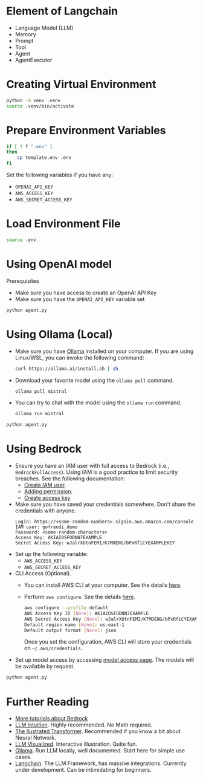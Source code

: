 # Element of Langchain

- Language Model (LLM)
- Memory
- Prompt
- Tool
- Agent
- AgentExecutor

# Creating Virtual Environment

```bash
python -m venv .venv
source .venv/bin/activate
```

# Prepare Environment Variables

```bash
if [ ! f ".env" ]
then
    cp template.env .env
fi
```

Set the following variables if you have any:
- `OPENAI_API_KEY`
- `AWS_ACCESS_KEY`
- `AWS_SECRET_ACCESS_KEY`

# Load Environment File

```bash
source .env
```

# Using OpenAI model

Prerequisites

- Make sure you have access to create an OpenAI API Key
- Make sure you have the `OPENAI_API_KEY` variable set

```bash
python agent.py
```

# Using Ollama (Local)

- Make sure you have [Ollama](https://ollama.ai/) installed on your computer. If you are using Linux/WSL, you can invoke the following command:
    ```bash
    curl https://ollama.ai/install.sh | sh
    ```
- Download your favorite model using the `ollama pull` command.
    ```bash
    ollama pull mistral
    ```
- You can try to chat with the model using the `ollama run` command.
    ```bash
    ollama run mistral
    ```

```bash
python agent.py
```

# Using Bedrock

- Ensure you have an IAM user with full access to Bedrock (i.e., `BedrockFullAccess`). Using IAM is a good practice to limit security breaches. See the following documentation:
    - [Create IAM user](https://docs.aws.amazon.com/IAM/latest/UserGuide/id_users_create.html).
    - [Adding permission](https://docs.aws.amazon.com/IAM/latest/UserGuide/id_users_change-permissions.html).
    - [Create access key](https://docs.aws.amazon.com/cli/latest/userguide/cli-authentication-user.html)
- Make sure you have saved your credentials somewhere. Don't share the credentials with anyone.
    ```
    Login: https://<some-random-numbers>.signin.aws.amazon.com/console
    IAM user: gofrendi_demo
    Password: <some-random-characters>
    Access Key: AKIAIOSFODNN7EXAMPLE
    Secret Access Key: wJalrXUtnFEMI/K7MDENG/bPxRfiCYEXAMPLEKEY
    ```
- Set up the following variable:
    - `AWS_ACCESS_KEY`
    - `AWS_SECRET_ACCESS_KEY`
- CLI Access (Optional).
    - You can install AWS CLI at your computer. See the details [here](https://docs.aws.amazon.com/cli/latest/userguide/getting-started-install.html).
    - Perform `aws configure`. See the details [here](https://docs.aws.amazon.com/cli/latest/userguide/sso-configure-profile-token.html#sso-configure-profile-prereqs).

        ```bash
        aws configure --profile default
        AWS Access Key ID [None]: AKIAIOSFODNN7EXAMPLE
        AWS Secret Access Key [None]: wJalrXUtnFEMI/K7MDENG/bPxRfiCYEXAMPLEKEY
        Default region name [None]: us-east-1
        Default output format [None]: json
        ```
        Once you set the configuration, AWS CLI will store your credentials on `~/.aws/credentials`.
- Set up model access by accessing [model access page](https://us-east-1.console.aws.amazon.com/bedrock/home?region=us-east-1#/modelaccess). The models will be available by request.

```bash
python agent.py
```

# Further Reading

- [More tutorials about Bedrock](https://medium.com/@dminhk/amazon-bedrock-workshop-getting-started-ffcf77982857)
- [LLM Intuition](https://docs.google.com/presentation/d/1suUTHmvPULCWvAI3bKv2JF92C8zaEc2QXf1qhUxILmY). Highly recommended. No Math required.
- [The Ilustrated Transformer](https://jalammar.github.io/illustrated-transformer/). Recommended if you know a bit about Neural Network.
- [LLM Visualized](https://bbycroft.net/llm). Interactive illustration. Quite fun.
- [Ollama](https://ollama.ai/). Run LLM locally, well documented. Start here for simple use cases.
- [Langchain](https://www.langchain.com/). The LLM Framework, has massive integrations. Currently under development. Can be intimidating for beginners.


